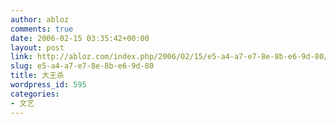 ```yaml
---
author: abloz
comments: true
date: 2006-02-15 03:35:42+00:00
layout: post
link: http://abloz.com/index.php/2006/02/15/e5-a4-a7-e7-8e-8b-e6-9d-80/
slug: e5-a4-a7-e7-8e-8b-e6-9d-80
title: 大王杀
wordpress_id: 595
categories:
- 文艺
---
```




